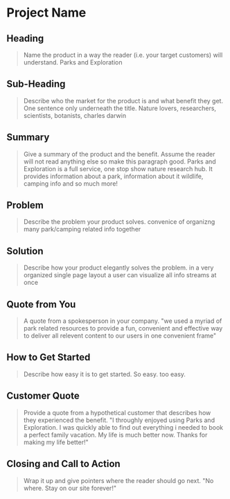 # Project Name #

<!-- 
> This material was originally posted [here](http://www.quora.com/What-is-Amazons-approach-to-product-development-and-product-management). It is reproduced here for posterities sake.

There is an approach called "working backwards" that is widely used at Amazon. They work backwards from the customer, rather than starting with an idea for a product and trying to bolt customers onto it. While working backwards can be applied to any specific product decision, using this approach is especially important when developing new products or features.

For new initiatives a product manager typically starts by writing an internal press release announcing the finished product. The target audience for the press release is the new/updated product's customers, which can be retail customers or internal users of a tool or technology. Internal press releases are centered around the customer problem, how current solutions (internal or external) fail, and how the new product will blow away existing solutions.

If the benefits listed don't sound very interesting or exciting to customers, then perhaps they're not (and shouldn't be built). Instead, the product manager should keep iterating on the press release until they've come up with benefits that actually sound like benefits. Iterating on a press release is a lot less expensive than iterating on the product itself (and quicker!).

If the press release is more than a page and a half, it is probably too long. Keep it simple. 3-4 sentences for most paragraphs. Cut out the fat. Don't make it into a spec. You can accompany the press release with a FAQ that answers all of the other business or execution questions so the press release can stay focused on what the customer gets. My rule of thumb is that if the press release is hard to write, then the product is probably going to suck. Keep working at it until the outline for each paragraph flows. 

Oh, and I also like to write press-releases in what I call "Oprah-speak" for mainstream consumer products. Imagine you're sitting on Oprah's couch and have just explained the product to her, and then you listen as she explains it to her audience. That's "Oprah-speak", not "Geek-speak".

Once the project moves into development, the press release can be used as a touchstone; a guiding light. The product team can ask themselves, "Are we building what is in the press release?" If they find they're spending time building things that aren't in the press release (overbuilding), they need to ask themselves why. This keeps product development focused on achieving the customer benefits and not building extraneous stuff that takes longer to build, takes resources to maintain, and doesn't provide real customer benefit (at least not enough to warrant inclusion in the press release).
 -->
 
## Heading ##
  > Name the product in a way the reader (i.e. your target customers) will understand.
Parks and Exploration
## Sub-Heading ##
  > Describe who the market for the product is and what benefit they get. One sentence only underneath the title.
Nature lovers, researchers, scientists, botanists, charles darwin
## Summary ##
  > Give a summary of the product and the benefit. Assume the reader will not read anything else so make this paragraph good.
Parks and Exploration is a full service, one stop show nature research hub. It provides information about a park, information about it wildlife, camping info and so much more!
## Problem ##
  > Describe the problem your product solves.
convenice of organizng many park/camping related info together
## Solution ##
  > Describe how your product elegantly solves the problem.
in a very organized single page layout a user can visualize all info streams at once
## Quote from You ##
  > A quote from a spokesperson in your company.
"we used a myriad of park related resources to provide a fun, convenient and effective way to deliver all relevent content to our users in one convenient frame"
## How to Get Started ##
  > Describe how easy it is to get started.
So easy. too easy.
## Customer Quote ##
  > Provide a quote from a hypothetical customer that describes how they experienced the benefit.
"I throughly enjoyed using Parks and Exploration. I was quickly able to find out everything i needed to book a perfect family vacation. My life is much better now. Thanks for making my life better!" 
## Closing and Call to Action ##
  > Wrap it up and give pointers where the reader should go next.
"No where. Stay on our site forever!"